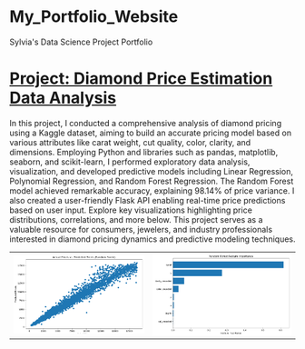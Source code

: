 # My_Portfolio_Website
Sylvia's Data Science Project Portfolio

# [Project: Diamond Price Estimation Data Analysis](https://github.com/SylviaCooperhouse/dimond-price-analysis)

In this project, I conducted a comprehensive analysis of diamond pricing using a Kaggle dataset, aiming to build an accurate pricing model based on various attributes like carat weight, cut quality, color, clarity, and dimensions. Employing Python and libraries such as pandas, matplotlib, seaborn, and scikit-learn, I performed exploratory data analysis, visualization, and developed predictive models including Linear Regression, Polynomial Regression, and Random Forest Regression. The Random Forest model achieved remarkable accuracy, explaining 98.14% of price variance. I also created a user-friendly Flask API enabling real-time price predictions based on user input. Explore key visualizations highlighting price distributions, correlations, and more below. This project serves as a valuable resource for consumers, jewelers, and industry professionals interested in diamond pricing dynamics and predictive modeling techniques.
<table>
  <tr>
    <td><img src="images/Actual%20Prices%20vs.%20Predicted%20Prices%20(Random%20Forest).png" alt="Actual vs. Predicted"></td>
    <td><img src="images/Random%20Forest%20Feature%20Importance.png" alt="Feature Importance"></td>
  </tr>
</table>


